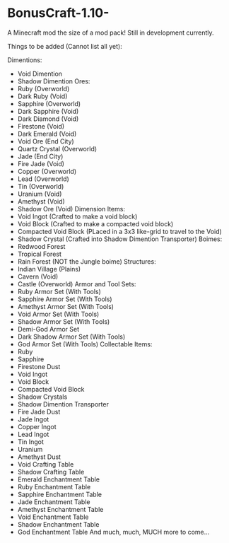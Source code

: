 # BonusCraft-1.10-
A Minecraft mod the size of a mod pack! Still in development currently.

Things to be added (Cannot list all yet):

Dimentions:
- Void Dimention
- Shadow Dimention
Ores:
- Ruby (Overworld)
- Dark Ruby (Void)
- Sapphire (Overworld)
- Dark Sapphire (Void)
- Dark Diamond (Void)
- Firestone (Void)
- Dark Emerald (Void)
- Void Ore (End City)
- Quartz Crystal (Overworld)
- Jade (End City)
- Fire Jade (Void)
- Copper (Overworld)
- Lead (Overworld)
- Tin (Overworld)
- Uranium (Void)
- Amethyst (Void)
- Shadow Ore (Void)
Dimension Items:
- Void Ingot (Crafted to make a void block)
- Void Block (Crafted to make a compacted void block)
- Compacted Void Block (PLaced in a 3x3 like-grid to travel to the Void)
- Shadow Crystal (Crafted into Shadow Dimention Transporter)
Boimes:
- Redwood Forest
- Tropical Forest
- Rain Forest (NOT the Jungle boime)
Structures:
- Indian Village (Plains)
- Cavern (Void)
- Castle (Overworld)
Armor and Tool Sets:
- Ruby Armor Set (With Tools)
- Sapphire Armor Set (With Tools)
- Amethyst Armor Set (With Tools)
- Void Armor Set (With Tools)
- Shadow Armor Set (With Tools)
- Demi-God Armor Set
- Dark Shadow Armor Set (With Tools)
- God Armor Set (With Tools)
Collectable Items:
- Ruby
- Sapphire
- Firestone Dust
- Void Ingot
- Void Block
- Compacted Void Block
- Shadow Crystals
- Shadow Dimention Transporter
- Fire Jade Dust
- Jade Ingot
- Copper Ingot
- Lead Ingot
- Tin Ingot
- Uranium
- Amethyst Dust
- Void Crafting Table
- Shadow Crafting Table
- Emerald Enchantment Table
- Ruby Enchantment Table
- Sapphire Enchantment Table
- Jade Enchantment Table
- Amethyst Enchantment Table
- Void Enchantment Table
- Shadow Enchantment Table
- God Enchantment Table
And much, much, MUCH more to come...
